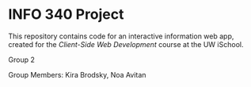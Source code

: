 # INFO 340 Project

This repository contains code for an interactive information web app, created for the _Client-Side Web Development_ course at the UW iSchool.

Group 2

Group Members: Kira Brodsky, Noa Avitan
